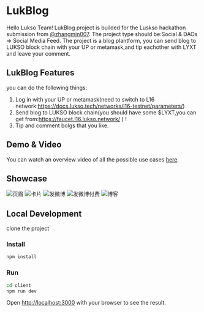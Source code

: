 # LukBlog
Hello Lukso Team! 
LukBlog project is builded for the Luskso hackathon submission from [@zhangmin007](https://github.com/zhangmin007/LukBlog).
The project type should be:Social & DAOs => Social Media Feed.
The project is a blog plantform, you can send blog to LUKSO block chain with your UP or metamask,and tip eachother with LYXT and leave your comment.


## LukBlog Features
you can do the following things:

 1. Log in with your UP  or metamask(need to switch to L16 network:https://docs.lukso.tech/networks/l16-testnet/parameters/)
 2. Send blog to LUKSO block chain(you should have some $LYXT,you can get from:https://faucet.l16.lukso.network/ ) !
 3. Tip and comment bolgs that you like.
 

## Demo & Video

 You can  watch an overview video of all the possible use cases [here](https://youtu.be/P3-REClSJ2M). 

## Showcase

![页眉](https://user-images.githubusercontent.com/43232432/184845806-a969a5e7-5033-4ff9-8f39-5efb4edd7114.png)
![卡片](https://user-images.githubusercontent.com/43232432/184845871-0535703a-f895-4eca-b918-43983a12e377.png)
![发微博](https://user-images.githubusercontent.com/43232432/184845969-95ee9110-8c54-4d32-a996-9cb6b693c512.png)
![发微博付费](https://user-images.githubusercontent.com/43232432/184846027-b182273e-6026-4af4-92a0-6d3331384bab.png)
![博客](https://user-images.githubusercontent.com/43232432/184846079-cdb660eb-0ab9-4646-9e34-c163152f0102.png)


## Local Development
clone the project

### Install

```bash
npm install
```

### Run

```bash
cd client
npm run dev
```

Open [http://localhost:3000](http://localhost:3000) with your browser to see the result.

